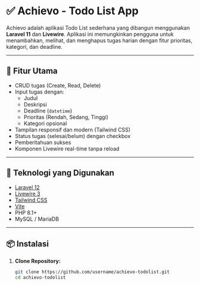 # ✅ Achievo - Todo List App

Achievo adalah aplikasi Todo List sederhana yang dibangun menggunakan **Laravel 11** dan **Livewire**. Aplikasi ini memungkinkan pengguna untuk menambahkan, melihat, dan menghapus tugas harian dengan fitur prioritas, kategori, dan deadline.

---

## 🚀 Fitur Utama

- CRUD tugas (Create, Read, Delete)
- Input tugas dengan:
  - Judul
  - Deskripsi
  - Deadline (`datetime`)
  - Prioritas (Rendah, Sedang, Tinggi)
  - Kategori opsional
- Tampilan responsif dan modern (Tailwind CSS)
- Status tugas (selesai/belum) dengan checkbox
- Pemberitahuan sukses
- Komponen Livewire real-time tanpa reload

---

## 🧰 Teknologi yang Digunakan

- [Laravel 12](https://laravel.com)
- [Livewire 3](https://livewire.laravel.com)
- [Tailwind CSS](https://tailwindcss.com)
- [Vite](https://vitejs.dev)
- PHP 8.1+
- MySQL / MariaDB

---

## 📦 Instalasi

1. **Clone Repository:**
   ```bash
   git clone https://github.com/username/achievo-todolist.git
   cd achievo-todolist
